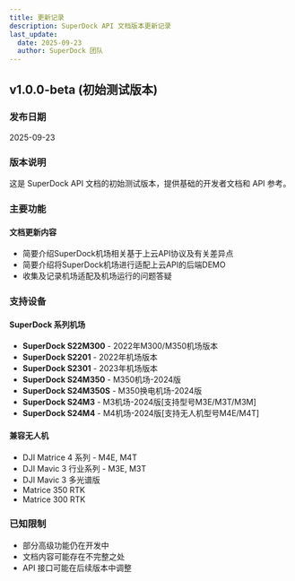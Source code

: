 ```yaml
---
title: 更新记录
description: SuperDock API 文档版本更新记录
last_update:
  date: 2025-09-23
  author: SuperDock 团队
---
```


## v1.0.0-beta (初始测试版本)

### 发布日期

2025-09-23

### 版本说明

这是 SuperDock API 文档的初始测试版本，提供基础的开发者文档和 API 参考。

### 主要功能

#### 文档更新内容

- 简要介绍SuperDock机场相关基于上云API协议及有关差异点
- 简要介绍将SuperDock机场进行适配上云API的后端DEMO
- 收集及记录机场适配及机场运行的问题答疑

### 支持设备

#### SuperDock 系列机场

- **SuperDock S22M300** - 2022年M300/M350机场版本
- **SuperDock S2201** - 2022年机场版本
- **SuperDock S2301** - 2023年机场版本
- **SuperDock S24M350** - M350机场-2024版
- **SuperDock S24M350S** - M350换电机场-2024版
- **SuperDock S24M3** - M3机场-2024版[支持型号M3E/M3T/M3M]
- **SuperDock S24M4** - M4机场-2024版[支持无人机型号M4E/M4T]

#### 兼容无人机

- DJI Matrice 4 系列 - M4E, M4T
- DJI Mavic 3 行业系列 - M3E, M3T
- DJI Mavic 3 多光谱版
- Matrice 350 RTK
- Matrice 300 RTK

### 已知限制

- 部分高级功能仍在开发中
- 文档内容可能存在不完整之处
- API 接口可能在后续版本中调整
